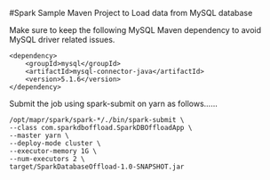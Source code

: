 #Spark Sample Maven Project to Load data from MySQL database

Make sure to keep the following MySQL Maven dependency to avoid MySQL driver related issues.


```
<dependency>
    <groupId>mysql</groupId>
    <artifactId>mysql-connector-java</artifactId>
    <version>5.1.6</version>
</dependency>
```

Submit the job using spark-submit on yarn as follows......

```
/opt/mapr/spark/spark-*/./bin/spark-submit \
--class com.sparkdboffload.SparkDBOffloadApp \
--master yarn \
--deploy-mode cluster \
--executor-memory 1G \
--num-executors 2 \
target/SparkDatabaseOffload-1.0-SNAPSHOT.jar
```

